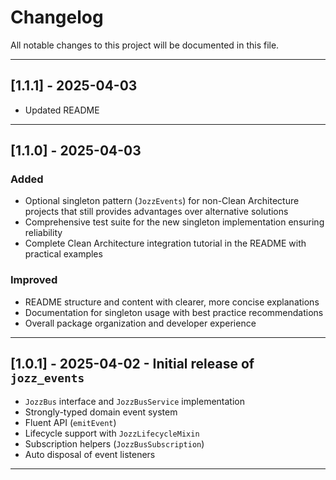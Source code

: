 # Changelog

All notable changes to this project will be documented in this file.

---

## [1.1.1] - 2025-04-03

- Updated README

---

## [1.1.0] - 2025-04-03

### Added

- Optional singleton pattern (`JozzEvents`) for non-Clean Architecture projects that still provides advantages over alternative solutions
- Comprehensive test suite for the new singleton implementation ensuring reliability
- Complete Clean Architecture integration tutorial in the README with practical examples

### Improved

- README structure and content with clearer, more concise explanations
- Documentation for singleton usage with best practice recommendations
- Overall package organization and developer experience

---

## [1.0.1] - 2025-04-02 - Initial release of `jozz_events`

- `JozzBus` interface and `JozzBusService` implementation
- Strongly-typed domain event system
- Fluent API (`emitEvent`)
- Lifecycle support with `JozzLifecycleMixin`
- Subscription helpers (`JozzBusSubscription`)
- Auto disposal of event listeners

---
